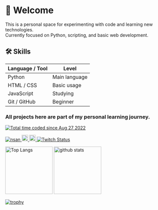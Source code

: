# 👋 Welcome

This is a personal space for experimenting with code and learning new technologies.  
Currently focused on Python, scripting, and basic web development.

## 🛠️ Skills

| Language / Tool       | Level            |
|-----------------------|------------------|
| Python                | Main language    |
| HTML / CSS            | Basic usage      |
| JavaScript            | Studying         |
| Git / GitHub          | Beginner          |

### All projects here are part of my personal learning journey.  


<a href="https://wakatime.com/@9323207a-35ec-4f7b-ad31-1f2f7ca5808f"><img src="https://wakatime.com/badge/user/9323207a-35ec-4f7b-ad31-1f2f7ca5808f.svg" alt="Total time coded since Aug 27 2022" /></a>
<p align="left">
  <a href="https://github.com/nsan0303">
    <img src="https://komarev.com/ghpvc/?username=nsan0303" alt="nsan" />
  </a>
  <a href="http://twitter.com/Nsan0303">
    <img height="20" src="https://img.shields.io/twitter/follow/Nsan0303?label=Twitter&logo=twitter&style=flat" />
  </a>
  <a href="https://github.com/Nsan0303">
    <img height="20" src="https://img.shields.io/github/followers/nsan0303?label=follow&logo=github&style=flat" />
  </a>
  <a href="https://www.twitch.tv/nsan0303">
  <img alt="Twitch Status" src="https://img.shields.io/twitch/status/nsan0303?style=social">
    </a>
</p>

<p align="left"> 
  <img alt="Top Langs" height="150px" src="https://github-readme-stats.vercel.app/api/top-langs/?username=Nsan0303&layout=compact&count_private=true&show_icons=true&theme=onedark" />
  <img alt="github stats" height="150px" src="https://github-readme-stats.vercel.app/api?username=Nsan0303&count_private=true&show_icons=true&show_icons=true&theme=onedark" />
</p>

[![trophy](https://github-profile-trophy.vercel.app/?username=Nsan0303&theme=onedark&column=7
)](https://github.com/ryo-ma/github-profile-trophy)
